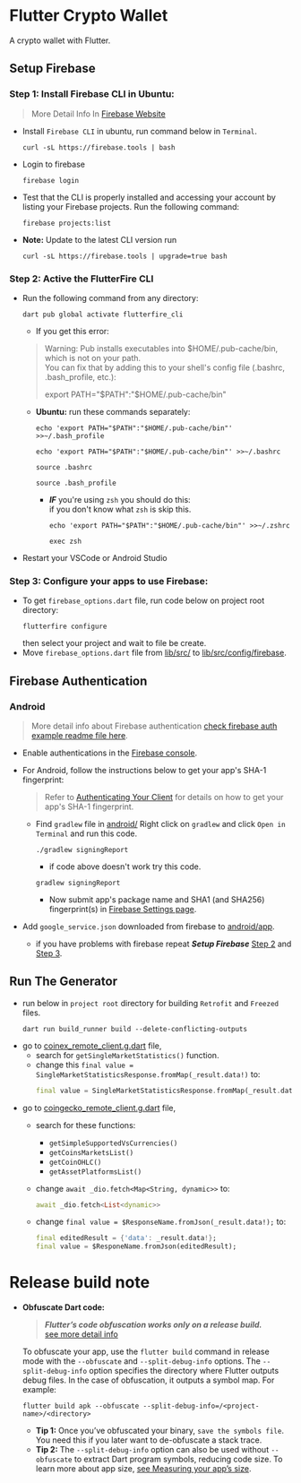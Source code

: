 # Flutter Crypto Wallet

A crypto wallet with Flutter.

## Setup Firebase

### __Step 1:__ Install Firebase CLI in Ubuntu:

> More Detail Info In [Firebase Website](https://firebase.google.com/docs/cli?authuser=0)

- Install `Firebase CLI` in ubuntu, run command below in `Terminal`.
  ```shell
  curl -sL https://firebase.tools | bash
  ```
- Login to firebase
  ```shell
  firebase login
  ```
- Test that the CLI is properly installed and accessing your account by listing your Firebase
  projects. Run the following command:
  ```shell
  firebase projects:list
  ```
- __Note:__ Update to the latest CLI version run
  ```shell
  curl -sL https://firebase.tools | upgrade=true bash
  ```  

### __Step 2:__ Active the FlutterFire CLI

- Run the following command from any directory:
  ```shell
  dart pub global activate flutterfire_cli
  ```

  - If you get this error:
  > Warning: Pub installs executables into $HOME/.pub-cache/bin, which is not on your path.  
  > You can fix that by adding this to your shell's config file (.bashrc, .bash_profile, etc.):
  >
  > export PATH="$PATH":"$HOME/.pub-cache/bin"

  - __Ubuntu:__ run these commands separately:
    ```shell
    echo 'export PATH="$PATH":"$HOME/.pub-cache/bin"' >>~/.bash_profile
    ```
    ```shell
    echo 'export PATH="$PATH":"$HOME/.pub-cache/bin"' >>~/.bashrc
    ```  
    ```shell
    source .bashrc
    ```  
    ```shell
    source .bash_profile
    ```  
    - ___IF___ you're using `zsh` you should do this:  
      if you don't know what `zsh` is skip this.
      ```shell
      echo 'export PATH="$PATH":"$HOME/.pub-cache/bin"' >>~/.zshrc
      ```  
      ```shell
      exec zsh
      ```  
- Restart your VSCode or Android Studio

### __Step 3:__ Configure your apps to use Firebase:

- To get `firebase_options.dart` file, run code below on project root directory:
  ```shell
  flutterfire configure
  ```
  then select your project and wait to file be create.
- Move `firebase_options.dart` file from [lib/src/](lib/src)
  to [lib/src/config/firebase](lib/src/config/firebase).

## Firebase Authentication

### Android

> More detail info about Firebase authentication [check firebase auth example readme file here](https://github.com/firebase/flutterfire/blob/master/packages/firebase_auth/firebase_auth/example/README.md).

- Enable authentications in the [Firebase console](https://console.firebase.google.com/u/0/project/_/authentication/providers).
- For Android, follow the instructions below to get your app's SHA-1 fingerprint:
  > Refer to [Authenticating Your Client](https://developers.google.com/android/guides/client-auth)
  for details on how to get your app's SHA-1 fingerprint.

  - Find `gradlew` file in [android/](android) Right click on `gradlew` and click `Open in Terminal`
    and run this code.
     ```shell
     ./gradlew signingReport
     ```  

     - if code above doesn't work try this code.
     ```shell
     gradlew signingReport
     ```  

     - Now submit app's package name and SHA1 (and SHA256) fingerprint(s) in [Firebase Settings page](https://console.firebase.google.com/project/_/settings/general).

- Add `google_service.json` downloaded from firebase to [android/app](android/app).
  - if you have problems with firebase repeat
    ___Setup Firebase___ [Step 2](#step-2-active-the-flutterfire-cli)
    and [Step 3](#step-3-configure-your-apps-to-use-firebase).

## Run The Generator

- run below in `project root` directory for building `Retrofit` and `Freezed` files.
  ```shell
  dart run build_runner build --delete-conflicting-outputs
  ```
- go to [coinex_remote_client.g.dart](lib/src/data/datasource/remote/coinex_remote_client.g.dart)
  file,
  - search for `getSingleMarketStatistics()` function.
  - change this `final value = SingleMarketStatisticsResponse.fromMap(_result.data!)` to:
    ```dart
    final value = SingleMarketStatisticsResponse.fromMap(_result.data!, marketName);
    ```
- go
  to [coingecko_remote_client.g.dart](lib/src/data/datasource/remote/coingecko_remote_client.g.dart)
  file,
  - search for these functions:
    - `getSimpleSupportedVsCurrencies()`
    - `getCoinsMarketsList()`
    - `getCoinOHLC()`
    - `getAssetPlatformsList()`

  - change `await _dio.fetch<Map<String, dynamic>>` to:
      ```dart
      await _dio.fetch<List<dynamic>>
      ```  
  - change `final value = $ResponseName.fromJson(_result.data!);` to:
      ```dart
      final editedResult = {'data': _result.data!};
      final value = $ResponeName.fromJson(editedResult);
      ```  

# Release build note
- __Obfuscate Dart code:__
  > ___Flutter’s code obfuscation works only on a release build.___  
  > [see more detail info](https://docs.flutter.dev/deployment/obfuscate)  

  To obfuscate your app, use the `flutter build` command in release mode with the `--obfuscate` and `--split-debug-info` options. The `--split-debug-info` option specifies the directory where Flutter outputs debug files. In the case of obfuscation, it outputs a symbol map. For example:  
  
  ```flutter build apk --obfuscate --split-debug-info=/<project-name>/<directory>```
    - __Tip 1:__ Once you’ve obfuscated your binary, `save the symbols file`. You need this if you later want to de-obfuscate a stack trace.
    - __Tip 2:__ The `--split-debug-info` option can also be used without `--obfuscate` to extract Dart program symbols, reducing code size. To learn more about app size, [see Measuring your app’s size](https://docs.flutter.dev/perf/app-size).
